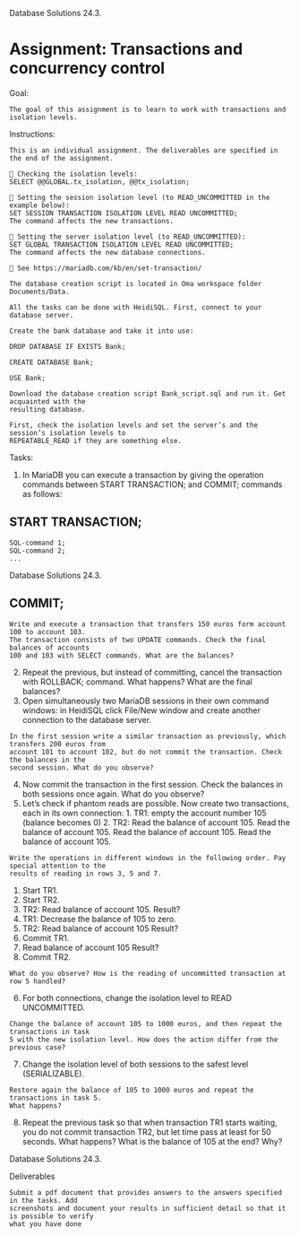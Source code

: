Database Solutions 24.3.

# Assignment: Transactions and concurrency control

Goal:

```
The goal of this assignment is to learn to work with transactions and isolation levels.
```
Instructions:

```
This is an individual assignment. The deliverables are specified in the end of the assignment.
```
```
 Checking the isolation levels:
SELECT @@GLOBAL.tx_isolation, @@tx_isolation;
```
```
 Setting the session isolation level (to READ_UNCOMMITTED in the example below):
SET SESSION TRANSACTION ISOLATION LEVEL READ UNCOMMITTED;
The command affects the new transactions.
```
```
 Setting the server isolation level (to READ_UNCOMMITTED):
SET GLOBAL TRANSACTION ISOLATION LEVEL READ UNCOMMITTED;
The command affects the new database connections.
```
```
 See https://mariadb.com/kb/en/set-transaction/
```
```
The database creation script is located in Oma workspace folder Documents/Data.
```
```
All the tasks can be done with HeidiSQL. First, connect to your database server.
```
```
Create the bank database and take it into use:
```
```
DROP DATABASE IF EXISTS Bank;
```
```
CREATE DATABASE Bank;
```
```
USE Bank;
```
```
Download the database creation script Bank_script.sql and run it. Get acquainted with the
resulting database.
```
```
First, check the isolation levels and set the server’s and the session’s isolation levels to
REPEATABLE_READ if they are something else.
```
Tasks:

1. In MariaDB you can execute a transaction by giving the operation commands between
    START TRANSACTION; and COMMIT; commands as follows:

## START TRANSACTION;

```
SQL-command 1;
SQL-command 2;
...
```

Database Solutions 24.3.

## COMMIT;

```
Write and execute a transaction that transfers 150 euros form account 100 to account 103.
The transaction consists of two UPDATE commands. Check the final balances of accounts
100 and 103 with SELECT commands. What are the balances?
```
2. Repeat the previous, but instead of committing, cancel the transaction with ROLLBACK;
    command. What happens? What are the final balances?
3. Open simultaneously two MariaDB sessions in their own command windows: in HeidiSQL
    click File/New window and create another connection to the database server.

```
In the first session write a similar transaction as previously, which transfers 200 euros from
account 101 to account 102, but do not commit the transaction. Check the balances in the
second session. What do you observe?
```
4. Now commit the transaction in the first session. Check the balances in both sessions once
    again. What do you observe?
5. Let’s check if phantom reads are possible. Now create two transactions, each in its own
    connection:
       1. TR1: empty the account number 105 (balance becomes 0)
       2. TR2: Read the balance of account 105. Read the balance of account 105. Read
          the balance of account 105. Read the balance of account 105.

```
Write the operations in different windows in the following order. Pay special attention to the
results of reading in rows 3, 5 and 7.
```
1. Start TR1.
2. Start TR2.
3. TR2: Read balance of account 105. Result?
4. TR1: Decrease the balance of 105 to zero.
5. TR2: Read balance of account 105 Result?
6. Commit TR1.
7. Read balance of account 105 Result?
8. Commit TR2.

```
What do you observe? How is the reading of uncommitted transaction at row 5 handled?
```
6. For both connections, change the isolation level to READ UNCOMMITTED.

```
Change the balance of account 105 to 1000 euros, and then repeat the transactions in task
5 with the new isolation level. How does the action differ from the previous case?
```
7. Change the isolation level of both sessions to the safest level (SERIALIZABLE).

```
Restore again the balance of 105 to 1000 euros and repeat the transactions in task 5.
What happens?
```
8. Repeat the previous task so that when transaction TR1 starts waiting, you do not commit
    transaction TR2, but let time pass at least for 50 seconds. What happens? What is the
    balance of 105 at the end? Why?


Database Solutions 24.3.

Deliverables

```
Submit a pdf document that provides answers to the answers specified in the tasks. Add
screenshots and document your results in sufficient detail so that it is possible to verify
what you have done
```

